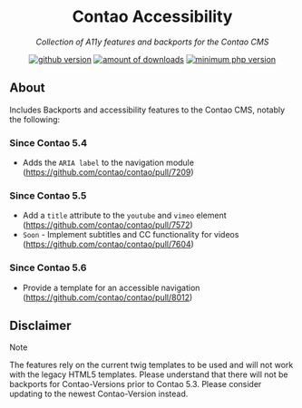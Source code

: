 <h1 align="center">Contao Accessibility</h1>
<p align="center"><i>Collection of A11y features and backports for the Contao CMS</i></p>
<p align="center">
    <a href="https://github.com/zoglo/contao-accessibility"><img src="https://img.shields.io/github/v/release/zoglo/contao-accessibility" alt="github version"/></a>
    <a href="https://packagist.org/packages/zoglo/contao-accessibility"><img src="https://img.shields.io/packagist/dt/zoglo/contao-accessibility?color=f47c00" alt="amount of downloads"/></a>
    <a href="https://packagist.org/packages/zoglo/contao-accessibility"><img src="https://img.shields.io/packagist/dependency-v/zoglo/contao-accessibility/php?color=474A8A" alt="minimum php version"></a>
</p>

## About

Includes Backports and accessibility features to the Contao CMS, notably the following:

### Since Contao 5.4

* Adds the `ARIA label` to the navigation module (https://github.com/contao/contao/pull/7209)

### Since Contao 5.5

* Add a `title` attribute to the `youtube` and `vimeo` element (https://github.com/contao/contao/pull/7572)
* `Soon` - Implement subtitles and CC functionality for videos (https://github.com/contao/contao/pull/7604)

### Since Contao 5.6

* Provide a template for an accessible navigation (https://github.com/contao/contao/pull/8012)

## Disclaimer

> [!NOTE]
> The features rely on the current twig templates to be used and will not work with the legacy HTML5 templates.
> Please understand that there will not be backports for Contao-Versions prior to Contao 5.3. Please consider updating to
> the newest Contao-Version instead.
